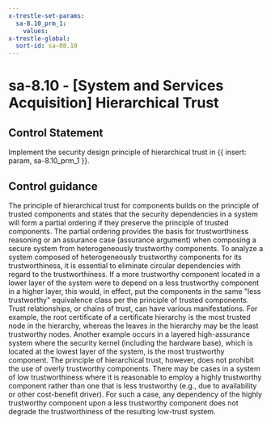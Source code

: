 ```yaml
---
x-trestle-set-params:
  sa-8.10_prm_1:
    values:
x-trestle-global:
  sort-id: sa-08.10
---
```


# sa-8.10 - \[System and Services Acquisition\] Hierarchical Trust

## Control Statement

Implement the security design principle of hierarchical trust in {{ insert: param, sa-8.10_prm_1 }}.

## Control guidance

The principle of hierarchical trust for components builds on the principle of trusted components and states that the security dependencies in a system will form a partial ordering if they preserve the principle of trusted components. The partial ordering provides the basis for trustworthiness reasoning or an assurance case (assurance argument) when composing a secure system from heterogeneously trustworthy components. To analyze a system composed of heterogeneously trustworthy components for its trustworthiness, it is essential to eliminate circular dependencies with regard to the trustworthiness. If a more trustworthy component located in a lower layer of the system were to depend on a less trustworthy component in a higher layer, this would, in effect, put the components in the same "less trustworthy" equivalence class per the principle of trusted components. Trust relationships, or chains of trust, can have various manifestations. For example, the root certificate of a certificate hierarchy is the most trusted node in the hierarchy, whereas the leaves in the hierarchy may be the least trustworthy nodes. Another example occurs in a layered high-assurance system where the security kernel (including the hardware base), which is located at the lowest layer of the system, is the most trustworthy component. The principle of hierarchical trust, however, does not prohibit the use of overly trustworthy components. There may be cases in a system of low trustworthiness where it is reasonable to employ a highly trustworthy component rather than one that is less trustworthy (e.g., due to availability or other cost-benefit driver). For such a case, any dependency of the highly trustworthy component upon a less trustworthy component does not degrade the trustworthiness of the resulting low-trust system.
